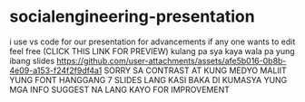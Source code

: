 # socialengineering-presentation
 i use vs code for our presentation for advancements if any one wants to edit feel free  (CLICK THIS LINK FOR PREVIEW) kulang pa sya kaya wala pa yung ibang slides
https://github.com/user-attachments/assets/afe5b016-0b8b-4e09-a153-f24f2f9df4a1
SORRY SA CONTRAST AT KUNG MEDYO MALIIT YUNG FONT HANGGANG 7 SLIDES LANG KASI BAKA DI KUMASYA YUNG MGA INFO
SUGGEST NA LANG KAYO FOR IMPROVEMENT
